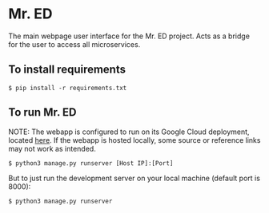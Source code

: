 # Mr. ED

The main webpage user interface for the Mr. ED project. Acts as a bridge for the user to access all microservices.

## To install requirements

    $ pip install -r requirements.txt

## To run Mr. ED

 NOTE: The webapp is configured to run on its Google Cloud deployment, located [here](https://mr-ed-dot-extreme-lodge-401820.wl.r.appspot.com/mred/). If the webapp is hosted locally, some source or reference links may not work as intended.

    $ python3 manage.py runserver [Host IP]:[Port]

 But to just run the development server on your local machine (default port is 8000):

    $ python3 manage.py runserver